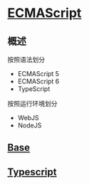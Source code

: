 <link rel="stylesheet" href="https://zhmhbest.gitee.io/hellomathematics/style/index.css">
<script src="https://zhmhbest.gitee.io/hellomathematics/style/index.js"></script>

# [ECMAScript]()

## 概述

按照语法划分

- ECMAScript 5
- ECMAScript 6
- TypeScript

按照运行环境划分

- WebJS
- NodeJS

## [Base](base.html)

## [Typescript](typescript/index.html)
